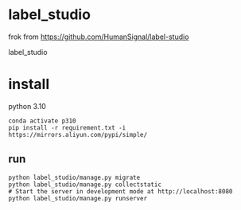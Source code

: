 # label_studio

frok from https://github.com/HumanSignal/label-studio

label_studio

# install

python 3.10

```
conda activate p310
pip install -r requirement.txt -i https://mirrors.aliyun.com/pypi/simple/

```

## run

```
python label_studio/manage.py migrate
python label_studio/manage.py collectstatic
# Start the server in development mode at http://localhost:8080
python label_studio/manage.py runserver

```
